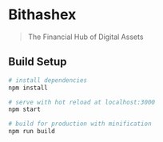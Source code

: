 # Bithashex

> The Financial Hub of Digital Assets

## Build Setup

``` bash
# install dependencies
npm install

# serve with hot reload at localhost:3000
npm start

# build for production with minification
npm run build
```
